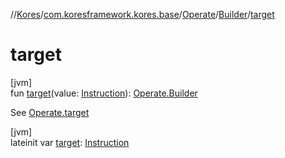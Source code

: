 //[Kores](../../../../index.md)/[com.koresframework.kores.base](../../index.md)/[Operate](../index.md)/[Builder](index.md)/[target](target.md)

# target

[jvm]\
fun [target](target.md)(value: [Instruction](../../../com.koresframework.kores/-instruction/index.md)): [Operate.Builder](index.md)

See [Operate.target](../target.md)

[jvm]\
lateinit var [target](target.md): [Instruction](../../../com.koresframework.kores/-instruction/index.md)
